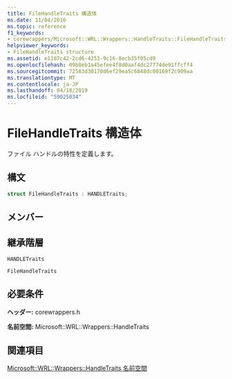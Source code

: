 ```yaml
---
title: FileHandleTraits 構造体
ms.date: 11/04/2016
ms.topic: reference
f1_keywords:
- corewrappers/Microsoft::WRL::Wrappers::HandleTraits::FileHandleTraits
helpviewer_keywords:
- FileHandleTraits structure
ms.assetid: e1107c42-2cd6-4253-9c16-8ecb35f05cd9
ms.openlocfilehash: 09b8eb1a45efee4f8d0aaf4dc27774de91ffcff4
ms.sourcegitcommit: 72583d30170d6ef29ea5c6848dc00169f2c909aa
ms.translationtype: MT
ms.contentlocale: ja-JP
ms.lasthandoff: 04/18/2019
ms.locfileid: "59025034"
---
```

# <a name="filehandletraits-structure"></a>FileHandleTraits 構造体

ファイル ハンドルの特性を定義します。

## <a name="syntax"></a>構文

```cpp
struct FileHandleTraits : HANDLETraits;
```

## <a name="members"></a>メンバー

## <a name="inheritance-hierarchy"></a>継承階層

`HANDLETraits`

`FileHandleTraits`

## <a name="requirements"></a>必要条件

**ヘッダー:** corewrappers.h

**名前空間:** Microsoft::WRL::Wrappers::HandleTraits

## <a name="see-also"></a>関連項目

[Microsoft::WRL::Wrappers::HandleTraits 名前空間](microsoft-wrl-wrappers-handletraits-namespace.md)